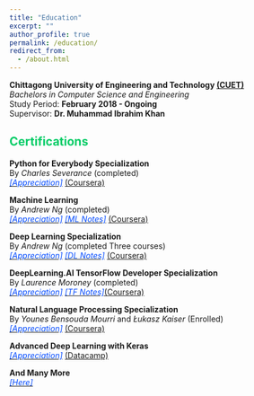 ```yaml
---
title: "Education"
excerpt: ""
author_profile: true
permalink: /education/
redirect_from: 
  - /about.html
---
```


**Chittagong University of Engineering and Technology [(CUET)](https://www.cuet.ac.bd/dept/cse)**   
*Bachelors in Computer Science and Engineering*   
Study Period: <b>February 2018 - Ongoing</b>   
Supervisor: **Dr. Muhammad Ibrahim Khan**

<!-- 
## <font color="#00cc66"> Academic Appointments </font>
 **Graduate Research/Teaching Assistant <font color="#541A75">[Sep 2022 - Ongoing]</font>**   
 *Departmet of Computer Science, Dartmouth College*

 **Assistant Professor (on leave) <font color="#541A75">[July 2022 - Aug 2022]</font>**   
 *Departmet of Computer Science and Engineering, CUET*
 
 **Lecturer <font color="#541A75">[July 2019 - June 2022]</font>**   
 *Department of Computer Science and Engineering, CUET*

 **Research Assistant <font color="#541A75">[Dec 2018 - June 2019]</font>**    
 *CUET NLP Lab* -->

## <font color="#00cc66"> Certifications </font>

**Python for Everybody Specialization**    
By *Charles Severance* (completed)  
[*<font color="#0049FF">[Appreciation]</font>*](https://www.coursera.org/account/accomplishments/specialization/certificate/GXDXN53LKC54) [(Coursera)](https://www.coursera.org/specializations/python)


**Machine Learning**  
By *Andrew Ng* (completed)  
[*<font color="#0049FF">[Appreciation]</font>*](https://www.coursera.org/account/accomplishments/certificate/9GUTKBGMTEEP) [*<font color="#0049FF">[ML Notes]</font>*](https://drive.google.com/file/d/1mqXsQkUZ1cqxOR8fD6wJ9QS_K8Fg56RV/view?usp=share_link) [(Coursera)](https://www.coursera.org/specializations/machine-learning-introduction)

**Deep Learning Specialization**  
By *Andrew Ng* (completed Three courses)  
[*<font color="#0049FF">[Appreciation]</font>*](https://www.linkedin.com/in/aminur-rahman-642913161/details/certifications/) [*<font color="#0049FF">[DL Notes]</font>*](https://drive.google.com/drive/folders/1IXYPbdoyhZVLJhFOCk7LImiaMFJ0aWf5?usp=share_link) [(Coursera)](https://www.coursera.org/specializations/deep-learning)

          
**DeepLearning.AI TensorFlow Developer Specialization**  
By *Laurence Moroney* (completed)  
[*<font color="#0049FF">[Appreciation]</font>*](https://www.coursera.org/account/accomplishments/specialization/certificate/DY793JL8LD2L) [*<font color="#0049FF">[TF Notes]</font>*](https://drive.google.com/drive/folders/1IXYPbdoyhZVLJhFOCk7LImiaMFJ0aWf5?usp=share_link)[(Coursera)](https://www.coursera.org/professional-certificates/tensorflow-in-practice)


**Natural Language Processing Specialization**  
By *Younes Bensouda Mourri* and *Łukasz Kaiser* (Enrolled)  
[*<font color="#0049FF">[Appreciation]</font>*](https://www.coursera.org/account/accomplishments/certificate/GN8S9YKJWNJK) [(Coursera)](https://www.coursera.org/specializations/natural-language-processing?)



**Advanced Deep Learning with Keras**    
[*<font color="#0049FF">[Appreciation]</font>*](https://www.datacamp.com/statement-of-accomplishment/course/274ab1d7f13f7a413b62cf5a51d833a614e0c0f7) [(Datacamp)](https://www.datacamp.com/courses/advanced-deep-learning-with-keras)

**And Many More**  
[*<font color="#0049FF">[Here]</font>*](https://www.linkedin.com/in/aminur-rahman-642913161/details/certifications/)
